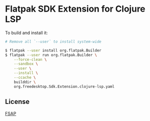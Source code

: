 # Flatpak SDK Extension for Clojure LSP

To build and install it:

```sh
# Remove all `--user` to install system-wide

$ flatpak --user install org.flatpak.Builder
$ flatpak --user run org.flatpak.Builder \
    --force-clean \
    --sandbox \
    --user \
    --install \
    --ccache \
    builddir \
    org.freedesktop.Sdk.Extension.clojure-lsp.yaml
```

## License

[FSAP](./LICENSES/FSAP)


